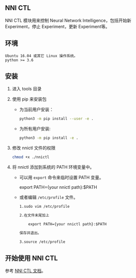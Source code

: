 ## NNI CTL

NNI CTL 模块用来控制 Neural Network Intelligence，包括开始新 Experiment，停止 Experiment，更新 Experiment等。

## 环境

    Ubuntu 16.04 或其它 Linux 操作系统。
    python >= 3.6


## 安装

1. 进入 tools 目录

2. 使用 pip 来安装包

    - 为当前用户安装：

        ```bash
        python3 -m pip install --user -e .
        ```

    - 为所有用户安装:

        ```bash
        python3 -m pip install -e .
        ```

3. 修改 nnictl 文件的权限

    ```bash
    chmod +x ./nnictl
    ```

4. 将 nnictl 添加到系统的 PATH 环境变量中。

    - 可以用 `export` 命令来临时设置 PATH 变量。

        export PATH={your nnictl path}:$PATH

    - 或者编辑 `/etc/profile` 文件。

        ```txt
        1.sudo vim /etc/profile

        2.在文件末尾加上

            export PATH={your nnictl path}:$PATH

        保存并退出。

        3.source /etc/profile
        ```

## 开始使用 NNI CTL

参考 [NNI CTL 文档](../docs/zh_CN/Nnictl.md)。